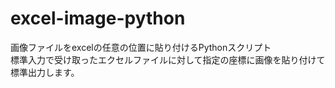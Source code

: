 # excel-image-python
画像ファイルをexcelの任意の位置に貼り付けるPythonスクリプト  
標準入力で受け取ったエクセルファイルに対して指定の座標に画像を貼り付けて標準出力します。
